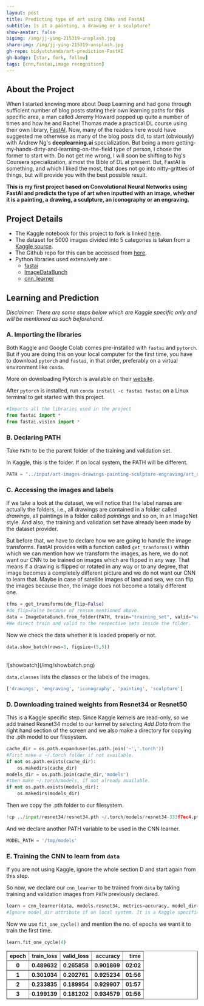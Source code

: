 ```yaml
---
layout: post
title: Predicting type of art using CNNs and FastAI
subtitle: Is it a painting, a drawing or a sculpture?
show-avatar: false
bigimg: /img/jj-ying-215319-unsplash.jpg
share-img: /img/jj-ying-215319-unsplash.jpg
gh-repo: bidyutchanda/art-prediction-FastAI
gh-badge: [star, fork, follow]
tags: [cnn,fastai,image recognition]
---
```


## About the Project
When I started knowing more about Deep Learning and had gone through sufficient number of blog posts stating their own learning paths for this specific area, a man called Jeremy Howard popped up quite a number of times and how he and Rachel Thomas made a practical DL course using their own library, [FastAI](https://fast.ai). Now, many of the readers here would have suggested me otherwise as many of the blog posts did, to start (obviously) with Andrew Ng's **deeplearning.ai** specialization. But being a more getting-my-hands-dirty-and-learning-on-the-field type of person, I chose the former to start with. Do not get me wrong, I will soon be shifting to Ng's Coursera specialization, almost the Bible of DL at present. But, FastAI is something, and which I liked the most, that does not go into nitty-gritties of things, but will provide you with the best possible result. 

**This is my first project based on Convolutional Neural Networks using FastAI and predicts the type of art when inputted with an image, whether it is a painting, a drawing, a sculpture, an iconography or an engraving.**



## Project Details
- The Kaggle notebook for this project to fork is linked [here](https://www.kaggle.com/bidyutchanda/art-prediction-using-cnn-fastai-acc-94-74).
- The dataset for 5000 images divided into 5 categories is taken from a [Kaggle source](https://www.kaggle.com/moosecat/art-images-drawings-painting-sculpture-engraving).
- The Github repo for this can be accessed from [here](https://github.com/bidyutchanda/art-prediction-FastAI).
- Python libraries used extensively are :
    - [fastai](https://github.com/fastai/fastai) 
    - [ImageDataBunch](https://docs.fast.ai/vision.data.html#ImageDataBunch) 
    - [cnn_learner](https://docs.fast.ai/vision.learner.html#cnn_learner) 



## Learning and Prediction
_Disclaimer: There are some steps below which are Kaggle specific only and will be mentioned as such beforehand_.
### A. Importing the libraries
Both Kaggle and Google Colab comes pre-installed with `fastai` and `pytorch`. But if you are doing this on your local computer for the first time, you have to download `pytorch` and `fastai`, in that order, preferably on a virtual environment like `conda`.

More on downloading Pytorch is available on their [website](https://pytorch.org/get-started/locally/).

After `pytorch` is installed, run `conda install -c fastai fastai` on a Linux terminal to get started with this project. 


```python
#Imports all the libraries used in the project
from fastai import *
from fastai.vision import *
```



### B. Declaring PATH 
Take `PATH` to be the parent folder of the training and validation set. 

In Kaggle, this is the folder. If on local system, the PATH will be different. 



```python
PATH = "../input/art-images-drawings-painting-sculpture-engraving/art_dataset_cleaned/art_dataset"
```



### C. Accessing the images and labels
If we take a look at the dataset, we will notice that the label names are actually the folders, i.e., all drawings are contained in a folder called _drawings_, all paintings in a folder called _paintings_ and so on, in an ImageNet style. And also, the training and validation set have already been made by the dataset provider. 

But before that, we have to declare how we are going to handle the image transforms. FastAI provides with a function called `get_tranforms()` within which we can mention how we transform the images, as here, we do not want our CNN to be trained on images which are flipped in any way. That means if a drawing is flipped or rotated in any way or to any degree, that image becomes a completely different picture and we do not want our CNN to learn that. Maybe in case of satellite images of land and sea, we can flip the images because then, the image does not become a totally different one. 



```python
tfms = get_transforms(do_flip=False)
#do_flip=False because of reason mentioned above. 
data = ImageDataBunch.from_folder(PATH, train="training_set", valid="validation_set", ds_tfms=tfms, size=200, num_workers=0)
#We direct train and valid to the respective sets inside the folder. 
```



Now we check the data whether it is loaded properly or not. 



```python
data.show_batch(rows=3, figsize=(5,5))
```


<br>
![showbatch](/img/showbatch.png)


`data.classes` lists the classes or the labels of the images. 



```python
['drawings', 'engraving', 'iconography', 'painting', 'sculpture']
```



### D. Downloading trained weights from Resnet34 or Resnet50
This is a Kaggle specific step. Since Kaggle kernels are read-only, so we add trained Resnet34 model to our kernel by selecting _Add Data_ from the right hand section of the screen and we also make a directory for copying the .pth model to our filesystem. 



```python
cache_dir = os.path.expanduser(os.path.join('~','.torch'))
#First make a ~/.torch folder if not available. 
if not os.path.exists(cache_dir):
    os.makedirs(cache_dir)
models_dir = os.path.join(cache_dir,'models')
#then make ~/.torch/models, if not already available.
if not os.path.exists(models_dir):
    os.makedirs(models_dir)
```


Then we copy the .pth folder to our filesystem. 



```python
!cp ../input/resnet34/resnet34.pth ~/.torch/models/resnet34-333f7ec4.pth 
```


And we declare another PATH variable to be used in the CNN learner. 



```python
MODEL_PATH = '/tmp/models'
```



### E. Training the CNN to learn from `data`
If you are not using Kaggle, ignore the whole section D and start again from this step. 

So now, we declare our `cnn_learner` to be trained from `data` by taking training and validation images from `PATH` previously declared. 



```python
learn = cnn_learner(data, models.resnet34, metrics=accuracy, model_dir=MODEL_PATH)
#Ignore model_dir attribute if on local system. It is a Kaggle specific step again.
```



Now we use `fit_one_cycle()` and mention the no. of epochs we want it to train the first time. 



```python
learn.fit_one_cycle(4)
```


<div>
<style scoped>
    .dataframe tbody tr th:only-of-type {
        vertical-align: middle;
    }

    .dataframe tbody tr th {
        vertical-align: top;
    }

    .dataframe thead th {
        text-align: right;
    }
</style>
<table border="1" class="dataframe">
  <thead>
    <tr style="text-align: right;">
        <th>epoch</th>
        <th>train_loss</th>
        <th>valid_loss</th>
        <th>accuracy</th>
        <th>time</th>
    </tr>
  </thead>
  <tbody>
    <tr>
        <th>0</th>
        <th>0.489632</th>
        <th>0.265858</th>
        <th>0.901869</th>
        <th>02:02</th>
    </tr>
    <tr>  
        <th>1</th>
        <th>0.301034</th>
        <th>0.202761</th>
        <th>0.925234</th>
        <th>01:56</th>
    </tr>
    <tr>
        <th>2</th>
        <th>0.233835</th>
        <th>0.189954</th>
        <th>0.929907</th>
        <th>01:57</th>
    </tr>
    <tr>
        <th>3</th>
        <th>0.199139</th>
        <th>0.181202</th>
        <th>0.934579</th>
        <th>01:56</th>
    </tr>
  </tbody>
</table>
</div>
